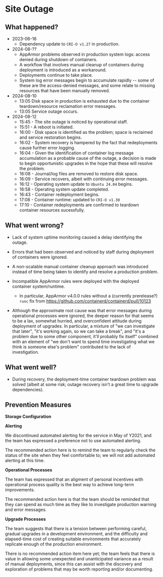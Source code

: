# Site Outage

## What happened?

- 2023-06-16
  - Dependency update to `CRI-O v1.27` in production.
- 2024-08-??
  - AppArmor problems observed in production system logs: access denied during shutdown of containers.
  - A workflow that involves manual cleanup of containers during deployment is introduced as a workaround.
  - Deployments continue to take place.
  - System log error messages begin to accumulate rapidly -- some of these are the access-denied messages, and some relate to missing resources that have been manually removed.
- 2024-08-10
  - 13:05 Disk space in production is exhausted due to the container teardown/resource reclamation error messages.
  - 13:05 Service outage occurs.
- 2024-08-12
  - 15:45 - The site outage is noticed by operational staff.
  - 15:51 - A reboot is initiated.
  - 16:00 - Disk space is identified as the problem; space is reclaimed and service restoration begins.
  - 16:02 - System recovery is hampered by the fact that redeployments cause further error logging.
  - 16:04 - Given the identification of container log message accumulation as a probable cause of the outage, a decision is made to begin opportunistic upgrades in the hope that these will resolve the problem.
  - 16:08 - Journal/log files are removed to restore disk space.
  - 16:09 - Service recovers, albeit with continuing error messages.
  - 16:12 - Operating system update to `Ubuntu 24.04` begins.
  - 16:58 - Operating system update completed.
  - 16:43 - Container redeployment begins.
  - 17:08 - Container runtime: updated to `CRI-O v1.30`
  - 17:10 - Container redeployments are confirmed to teardown container resources sucessfully.

## What went wrong?

- Lack of system uptime monitoring caused a delay identifying the outage.
- Errors that had been observed and noticed by staff during deployment of containers were ignored.
- A non-scalable manual container cleanup approach was introduced instead of time being taken to identify and resolve a production problem.
- Incompatible AppArmor rules were deployed with the deployed container system/runtime.
  - In particular, AppArmor v4.0.0 rules without a (currently prerelease?) `runc` fix from https://github.com/containerd/containerd/pull/10123

- Although the approximate root cause was that error messages during operational processes were ignored, the deeper reason for that seems to be a lax, somewhat hurried, and overconfident attitude during deployment of upgrades.  In particular, a mixture of "we can investigate that later", "it's working again, so we can take a break", and "it's a problem due to some other component, it'll probably fix itself" combined with an element of "we don't want to spend time investigating what we think is someone else's problem" contributed to the lack of investigation.

## What went well?

- During recovery, the deployment-time container teardown problem was solved (albeit at some risk; outage recovery isn't a great time to upgrade dependencies).

## Prevention Measures

**Storage Configuration**

**Alerting**

We discontinued automated alerting for the service in May of Y2021, and the team has expressed a preference not to use automated alerting.

The recommended action here is to remind the team to regularly check the status of the site when they feel comfortable to; we will not add automated alerting at this time.

**Operational Processes**

The team has expressed that an aligment of personal incentives with operational process quality is the best way to achieve long-term improvements.

The recommended action here is that the team should be reminded that they can spend as much time as they like to investigate production warning and error messages.

**Upgrade Processes**

The team suggests that there is a tension between performing careful, gradual upgrades in a development environment, and the difficulty and elapsed-time cost of creating suitable environments that accurately replicate enough of the production environment.

There is no recommended action item here yet; the team feels that there is value in allowing some unexpected and unanticipated variance as a result of manual deployments, since this can assist with the discovery and exploration of problems that may be worth reporting and/or documenting.
